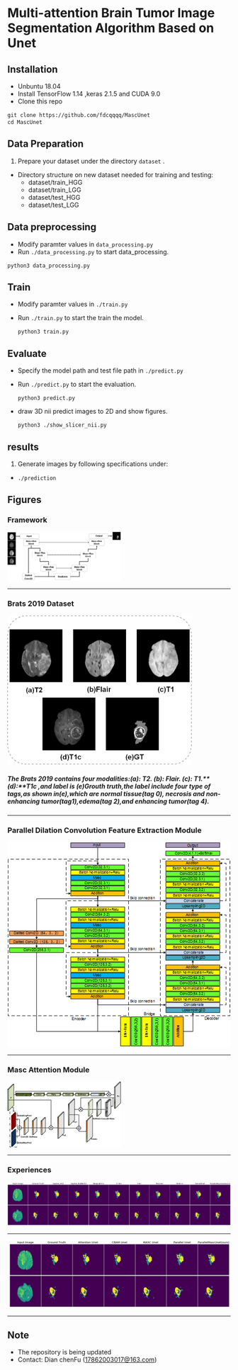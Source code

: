 

# **Multi-attention Brain Tumor Image Segmentation Algorithm Based on Unet**



## Installation

* Unbuntu 18.04
* Install TensorFlow 1.14 ,keras 2.1.5 and CUDA 9.0
* Clone this repo

```shell
git clone https://github.com/fdcqqqq/MascUnet
cd MascUnet
```

## Data Preparation

1. Prepare your dataset under the directory ```dataset``` .

  * Directory structure on new dataset needed for training and testing:
    * dataset/train_HGG
    * dataset/train_LGG
    * dataset/test_HGG
    * dataset/test_LGG

## Data preprocessing

* Modify paramter values in `data_processing.py`
* Run `./data_processing.py` to start data_processing.

```
python3 data_processing.py
```

## Train

* Modify paramter values in `./train.py`

* Run `./train.py` to start the train the model.

  ```shell
  python3 train.py
  ```

  

## Evaluate

* Specify the model path and test file path in `./predict.py`

* Run `./predict.py` to start the evaluation.

  ```shell
  python3 predict.py
  ```

* draw 3D nii predict images to 2D and show figures.

  ```shell
  python3 ./show_slicer_nii.py 
  ```

## results

1. Generate  images by following specifications under:

  * `./prediction`

## Figures

### Framework

<img src="https://github.com/fdcqqqq/MascUnet/blob/main/figures/summary.png" style="zoom: 25%;" />

---

### Brats 2019 Dataset



<img src="https://github.com/fdcqqqq/MascUnet/blob/main/figures/brats_data.png" style="zoom: 50%;" />



##### The Brats 2019 contains four modalities:**(a):** T2. **(b):** Flair. **(c):** T1.**(d):**T1c ,and label is **(e)**Grouth truth,the label include four type of tags,as shown in**(e)**,which are normal tissue(tag 0), necrosis and non-enhancing tumor(tag1),edema(tag 2),and enhancing tumor(tag 4).

---

### Parallel Dilation Convolution Feature Extraction Module

![](https://github.com/fdcqqqq/MascUnet/blob/main/figures/unet.png)

---

### Masc Attention Module

<img src="https://github.com/fdcqqqq/MascUnet/blob/main/figures/attention.png" style="zoom: 25%;" />

---

### Experiences

![](https://github.com/fdcqqqq/MascUnet/blob/main/figures/compare.png)

---



<img src="https://github.com/fdcqqqq/MascUnet/blob/main/figures/4.jpg" style="zoom: 50%;" />

---

## Note

* The repository is being updated
* Contact: Dian chenFu (17862003017@163.com)